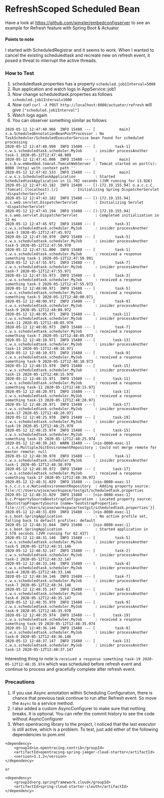 # RefreshScoped Scheduled Bean

Have a look at https://github.com/winster/embedconfigserver to see an example for Refresh feature with Spring Boot & Actuator

#### Points to note
I started with ScheduledRegistrar and it seems to work. When I wanted to cancel the existing scheduledtask and recreate new on refresh event, it posed a threat to interrupt the active threads.

### How to Test

1. scheduledtask.properties has a property `scheduled.job1Interval=5000`
2. Run application and watch logs in AppService::job1
3. Now change scheduledtask.properties as follows
`scheduled.job1Interval=1000`
4. Now curl
`curl -X POST http://localhost:8080/actuator/refresh` will give `["scheduled.job1Interval"]`
5. Watch logs again
6. You can observer something similar as follows
```
2020-05-12 12:47:40.966  INFO 15480 --- [           main] s.a.ScheduledAnnotationBeanPostProcessor : No TaskScheduler/ScheduledExecutorService bean found for scheduled processing
2020-05-12 12:47:40.990  INFO 15480 --- [         task-1] c.w.s.scheduledtask.scheduler.MyJob      : insider processAnother task-1 2020-05-12T12:47:40.989
2020-05-12 12:47:41.006  INFO 15480 --- [           main] o.s.b.w.embedded.tomcat.TomcatWebServer  : Tomcat started on port(s): 8080 (http) with context path ''
2020-05-12 12:47:42.533  INFO 15480 --- [           main] c.w.s.s.ScheduledtaskApplication         : Started ScheduledtaskApplication in 11.702 seconds (JVM running for 13.926)
2020-05-12 12:47:43.182  INFO 15480 --- [)-172.19.155.94] o.a.c.c.C.[Tomcat].[localhost].[/]       : Initializing Spring DispatcherServlet 'dispatcherServlet'
2020-05-12 12:47:43.182  INFO 15480 --- [)-172.19.155.94] o.s.web.servlet.DispatcherServlet        : Initializing Servlet 'dispatcherServlet'
2020-05-12 12:47:43.194  INFO 15480 --- [)-172.19.155.94] o.s.web.servlet.DispatcherServlet        : Completed initialization in 12 ms
2020-05-12 12:47:45.972  INFO 15480 --- [         task-3] c.w.s.scheduledtask.scheduler.MyJob      : insider processAnother task-3 2020-05-12T12:47:45.972
2020-05-12 12:47:50.970  INFO 15480 --- [         task-5] c.w.s.scheduledtask.scheduler.MyJob      : insider processAnother task-5 2020-05-12T12:47:50.970
2020-05-12 12:47:51.000  INFO 15480 --- [         task-1] c.w.s.scheduledtask.scheduler.MyJob      : received a response something task-1 2020-05-12T12:47:50.991
2020-05-12 12:47:55.971  INFO 15480 --- [         task-7] c.w.s.scheduledtask.scheduler.MyJob      : insider processAnother task-7 2020-05-12T12:47:55.971
2020-05-12 12:47:55.973  INFO 15480 --- [         task-3] c.w.s.scheduledtask.scheduler.MyJob      : received a response something task-3 2020-05-12T12:47:55.973
2020-05-12 12:48:00.971  INFO 15480 --- [         task-5] c.w.s.scheduledtask.scheduler.MyJob      : received a response something task-5 2020-05-12T12:48:00.971
2020-05-12 12:48:00.972  INFO 15480 --- [         task-9] c.w.s.scheduledtask.scheduler.MyJob      : insider processAnother task-9 2020-05-12T12:48:00.972
2020-05-12 12:48:05.971  INFO 15480 --- [        task-11] c.w.s.scheduledtask.scheduler.MyJob      : insider processAnother task-11 2020-05-12T12:48:05.970
2020-05-12 12:48:05.973  INFO 15480 --- [         task-7] c.w.s.scheduledtask.scheduler.MyJob      : received a response something task-7 2020-05-12T12:48:05.973
2020-05-12 12:48:10.971  INFO 15480 --- [        task-13] c.w.s.scheduledtask.scheduler.MyJob      : insider processAnother task-13 2020-05-12T12:48:10.971
2020-05-12 12:48:10.973  INFO 15480 --- [         task-9] c.w.s.scheduledtask.scheduler.MyJob      : received a response something task-9 2020-05-12T12:48:10.973
2020-05-12 12:48:15.970  INFO 15480 --- [        task-15] c.w.s.scheduledtask.scheduler.MyJob      : insider processAnother task-15 2020-05-12T12:48:15.970
2020-05-12 12:48:15.971  INFO 15480 --- [        task-11] c.w.s.scheduledtask.scheduler.MyJob      : received a response something task-11 2020-05-12T12:48:15.971
2020-05-12 12:48:20.971  INFO 15480 --- [        task-13] c.w.s.scheduledtask.scheduler.MyJob      : received a response something task-13 2020-05-12T12:48:20.971
2020-05-12 12:48:20.971  INFO 15480 --- [        task-17] c.w.s.scheduledtask.scheduler.MyJob      : insider processAnother task-17 2020-05-12T12:48:20.971
2020-05-12 12:48:25.970  INFO 15480 --- [        task-19] c.w.s.scheduledtask.scheduler.MyJob      : insider processAnother task-19 2020-05-12T12:48:25.970
2020-05-12 12:48:25.974  INFO 15480 --- [        task-15] c.w.s.scheduledtask.scheduler.MyJob      : received a response something task-15 2020-05-12T12:48:25.974
2020-05-12 12:48:30.243  WARN 15480 --- [nio-8080-exec-1] .c.s.e.MultipleJGitEnvironmentRepository : Could not merge remote for master remote: null
2020-05-12 12:48:30.970  INFO 15480 --- [         task-1] c.w.s.scheduledtask.scheduler.MyJob      : insider processAnother task-1 2020-05-12T12:48:30.970
2020-05-12 12:48:30.972  INFO 15480 --- [        task-17] c.w.s.scheduledtask.scheduler.MyJob      : received a response something task-17 2020-05-12T12:48:30.972
2020-05-12 12:48:31.029  INFO 15480 --- [nio-8080-exec-1] o.s.c.c.s.e.NativeEnvironmentRepository  : Adding property source: file:/C:/Users/wjose/workspace/testgit/scheduledtask.properties
2020-05-12 12:48:31.029  INFO 15480 --- [nio-8080-exec-1] b.c.PropertySourceBootstrapConfiguration : Located property source: [BootstrapPropertySource {name='bootstrapProperties-file:///C:/Users/wjose/workspace/testgit/scheduledtask.properties'}]
2020-05-12 12:48:31.039  INFO 15480 --- [nio-8080-exec-1] o.s.boot.SpringApplication               : No active profile set, falling back to default profiles: default
2020-05-12 12:48:31.044  INFO 15480 --- [nio-8080-exec-1] o.s.boot.SpringApplication               : Started application in 2.578 seconds (JVM running for 62.437)
2020-05-12 12:48:31.146  INFO 15480 --- [         task-5] c.w.s.scheduledtask.scheduler.MyJob      : insider processAnother task-5 2020-05-12T12:48:31.146
2020-05-12 12:48:32.147  INFO 15480 --- [         task-2] c.w.s.scheduledtask.scheduler.MyJob      : insider processAnother task-2 2020-05-12T12:48:32.147
2020-05-12 12:48:33.146  INFO 15480 --- [         task-4] c.w.s.scheduledtask.scheduler.MyJob      : insider processAnother task-4 2020-05-12T12:48:33.146
2020-05-12 12:48:34.146  INFO 15480 --- [         task-7] c.w.s.scheduledtask.scheduler.MyJob      : insider processAnother task-7 2020-05-12T12:48:34.146
2020-05-12 12:48:35.147  INFO 15480 --- [         task-6] c.w.s.scheduledtask.scheduler.MyJob      : insider processAnother task-6 2020-05-12T12:48:35.147
2020-05-12 12:48:35.970  INFO 15480 --- [         task-9] c.w.s.scheduledtask.scheduler.MyJob      : insider processAnother task-9 2020-05-12T12:48:35.970
2020-05-12 12:48:35.974  INFO 15480 --- [        task-19] c.w.s.scheduledtask.scheduler.MyJob      : received a response something task-19 2020-05-12T12:48:35.974
2020-05-12 12:48:36.146  INFO 15480 --- [         task-8] c.w.s.scheduledtask.scheduler.MyJob      : insider processAnother task-8 2020-05-12T12:48:36.146
2020-05-12 12:48:37.147  INFO 15480 --- [        task-13] c.w.s.scheduledtask.scheduler.MyJob      : insider processAnother task-13 2020-05-12T12:48:37.147
```

Interesting thing to note is `received a response something task-19 2020-05-12T12:48:35.974` which was scheduled before
 refresh event and continue to process and gracefully complete after refresh event.

### Precautions
1. If you use Async annotation within Scheduling Configuration, there is chance that previous task continue to run after Refresh event. So move the `Async` to a service method.
2. I also added a custom AsyncConfigurer to make sure that nothing breaks. It is optional. You can refer the commit history to see the code without AsyncConfigurer
3. When opentracing library to the project, I noticed that the last executor is still active, which is a problem. To test, just add either of the following dependencies to pom.xml
```
<dependency>
    <groupId>io.opentracing.contrib</groupId>
    <artifactId>opentracing-spring-jaeger-cloud-starter</artifactId>
    <version>3.1.2</version>
</dependency>

or 

<dependency>
    <groupId>org.springframework.cloud</groupId>
    <artifactId>spring-cloud-starter-sleuth</artifactId>
</dependency>
```

